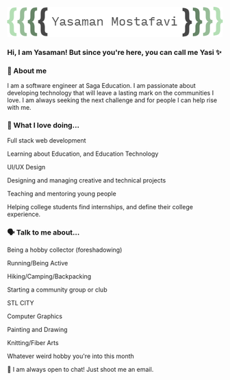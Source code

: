 <p align="center"><img src="https://github.com/YasiTL/YasiTL/blob/master/yasamanmostgreen.png"/></div>

### Hi, I am Yasaman! But since you're here, you can call me Yasi ✨

### 🤘 About me 
I am a software engineer at Saga Education. I am passionate about developing technology that will leave a lasting mark on the communities I love. I am always seeking the next challenge and for people I can help rise with me.

### 💖 What I love doing...
Full stack web development

Learning about Education, and Education Technology

UI/UX Design

Designing and managing creative and technical projects

Teaching and mentoring young people

Helping college students find internships, and define their college experience.

### 🗣️ Talk to me about...
Being a hobby collector (foreshadowing)

Running/Being Active

Hiking/Camping/Backpacking

Starting a community group or club

STL CITY

Computer Graphics

Painting and Drawing

Knitting/Fiber Arts

Whatever weird hobby you're into this month

🌟 I am always open to chat! Just shoot me an email.



<!--
**YasiTL/YasiTL** is a ✨ _special_ ✨ repository because its `README.md` (this file) appears on your GitHub profile.

Here are some ideas to get you started:

- 🔭 I’m currently working on ...
- 🌱 I’m currently learning ...
- 👯 I’m looking to collaborate on ...
- 🤔 I’m looking for help with ...
- 💬 Ask me about ...
- 📫 How to reach me: ...
- 😄 Pronouns: ...
- ⚡ Fun fact: ...
-->
